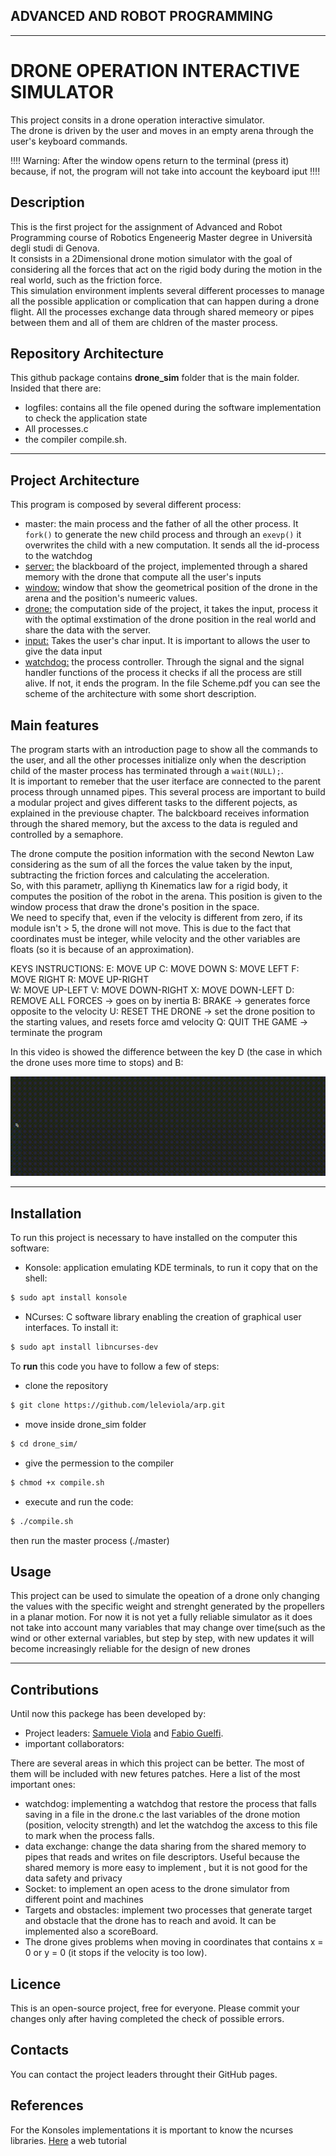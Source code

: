 ## ADVANCED AND ROBOT PROGRAMMING
----------------------------

# DRONE OPERATION INTERACTIVE SIMULATOR

This project consits in a drone operation interactive simulator.  
The drone is driven by the user and moves in an empty arena through the user's keyboard commands. 

!!!! Warning: After the window opens return to the terminal (press it) because, if not, the program will not take into account the keyboard iput !!!!

## Description

This is the first project for the assignment of Advanced and Robot Programming course of Robotics Engeneerig Master degree in Università degli studi di Genova.  
It consists in a 2Dimensional drone motion simulator with the goal of considering all the forces that act on the rigid body during the motion in the real world, such as the friction force.  
This simulation environment implents several different processes to manage all the possible application or complication that can happen during a drone flight. 
All the processes exchange data through shared memeory or pipes between them and all of them are chldren of the master process.   


## Repository Architecture

This github package contains **drone_sim** folder that is the main folder. Insided that there are:  
* logfiles: contains all the file opened during the software implementation to check the application state
* All processes.c
* the compiler compile.sh.


-----------------------
## Project Architecture

This program is composed by several different process:
* master: the main process and the father of all the other process. It `fork()` to generate the new child process and through an `exevp()` it overwrites the child with a new computation. It sends all the id-process to the watchdog
* [server:](https://github.com/leleviola/arp/blob/master/drone_sim/server.c) the blackboard  of the project, implemented through a shared memory with the drone that compute all the user's inputs
* [window:](https://github.com/leleviola/arp/blob/master/drone_sim/window.c) window that show the geometrical position of the drone in the arena and the position's numeeric values.
* [drone:](https://github.com/leleviola/arp/blob/master/drone_sim/drone.c) the computation side of the project, it takes the input, process it with the optimal exstimation of the drone position in the real world and share the data with the server.
* [input:](https://github.com/leleviola/arp/blob/master/drone_sim/input.c)  Takes the user's char input. It is important to allows the user to give the data input
* [watchdog:](https://github.com/leleviola/arp/blob/master/drone_sim/wd.c)  the process controller. Through the signal and the signal handler functions of the process it checks if all the process are still alive. If not, it ends the program.
In the file Scheme.pdf you can see the scheme of the architecture with some short description.
  
## Main features
The program starts with an introduction page to show all the commands to the user, and all the other processes initialize only when the description child of the master process has terminated through a `wait(NULL);`.  
It is important to remeber that the user iterface are connected to the parent process through unnamed pipes.
This several process are important to build a modular project and gives different tasks to the different pojects, as explained in the previouse chapter.
The balckboard receives information through the shared memory, but the axcess to the data is reguled and controlled by a semaphore.

The drone compute the position information with the second Newton Law considering as the sum of all the forces the value taken by the input, subtracting the friction forces and calculating the acceleration.  
So, with this parametr, aplliyng th Kinematics law for a rigid body, it computes the position of the robot in the arena. This position is given to the window process that draw the drone's position in the space.  
We need to specify that, even if the velocity is different from zero, if its module isn't > 5, the drone will not move. This is due to the fact that coordinates must be integer, while velocity and the other variables are floats (so it is because of an approximation). 

KEYS INSTRUCTIONS:
E: MOVE UP
C: MOVE DOWN 
S: MOVE LEFT 
F: MOVE RIGHT 
R: MOVE UP-RIGHT   
W: MOVE UP-LEFT
V: MOVE DOWN-RIGHT
X: MOVE DOWN-LEFT 
D: REMOVE ALL FORCES -> goes on by inertia
B: BRAKE -> generates force opposite to the velocity
U: RESET THE DRONE -> set the drone position to the starting values, and resets force amd velocity
Q: QUIT THE GAME -> terminate the program

In this video is showed the difference between the key D (the case in which the drone uses more time to stops) and B:

![emerency stop](https://github.com/leleviola/arp/blob/resources/resources/togli_acc_vs_frenata.gif)



---------------
## Installation  

To run this project is necessary to have installed on the computer this software:
* Konsole: application emulating KDE terminals, to run it copy that on the shell:
```bash
$ sudo apt install konsole
```
  * NCurses: C software library enabling the creation of graphical user interfaces. To install it:
```bash
$ sudo apt install libncurses-dev
``` 

To **run** this code you have to follow a few of steps:
* clone the repository
```bash
$ git clone https://github.com/leleviola/arp.git
```
* move inside drone_sim folder 
```bash
$ cd drone_sim/
```
* give the permession to the compiler
```bash
$ chmod +x compile.sh
```
* execute and run the code:
```bash
$ ./compile.sh
```
  then run the master process (./master)
## Usage

This project can be used to simulate the opeation of a drone only changing the values with the specific weight and strenght generated by the propellers in a planar motion. For now it is not yet a fully reliable simulator as it does not take into account many variables that may change over time(such as the wind or other external variables, but step by step, with new updates it will become increasingly reliable for the design of new drones

----------------
## Contributions

Until now this packege has been developed by:
* Project leaders: [Samuele Viola](https://github.com/leleviola) and [Fabio Guelfi](https://github.com/fabiogueunige).
* important collaborators:
  
There are several areas in which this project can be better. The most of them will be included with new fetures patches. Here a list of the most important ones:
- watchdog: implementing a watchdog that restore the process that falls saving in a file in the drone.c the last variables of the drone motion (position, velocity strength) and let the watchdog the axcess to this file to mark when the process falls.
- data exchange: change the data sharing from the shared memory to pipes that reads and writes on file descriptors. Useful because the shared memory is more easy to implement , but it is not good for the data safety and privacy
- Socket: to implement an open acess to the drone simulator from different point and machines
- Targets and obstacles: implement two processes that generate target and obstacle that the drone has to reach and avoid. It can be implemented also a scoreBoard.
- The drone gives problems when moving in coordinates that contains x = 0 or y = 0 (it stops if the velocity is too low).

## Licence

This is an open-source project, free for everyone.
Please commit your changes only after having completed the check of possible errors.


## Contacts

You can contact the project leaders throught their GitHub pages.

## References

For the Konsoles implementations it is mportant to know the ncurses libraries. [Here](https://tldp.org/HOWTO/NCURSES-Programming-HOWTO/index.html) a web tutorial


